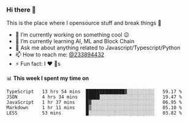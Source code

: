 ### Hi there 👋

<!--
**a233894432/a233894432** is a ✨ _special_ ✨ repository because its `README.md` (this file) appears on your GitHub profile.

Here are some ideas to get you started:

- 🔭 I’m currently working on ...
- 🌱 I’m currently learning ...
- 👯 I’m looking to collaborate on ...
- 🤔 I’m looking for help with ...
- 💬 Ask me about ...
- 📫 How to reach me: ...
- 😄 Pronouns: ...
- ⚡ Fun fact: ...
-->
 
 
This is the place where I opensource stuff and break things :rofl:

- 🔭 I’m currently working on something cool :wink:
- 🌱 I’m currently learning AI, ML and Block Chain
- 💬 Ask me about anything related to Javascript/Typescript/Python
- 📫 How to reach me: [@233894432](https://twitter.com/233894432)
- ⚡ Fun fact: I :heart: :dog:s

📊 **This week I spent my time on**
<!--START_SECTION:waka-->
```text
TypeScript   13 hrs 54 mins  ██████████████▓░░░░░░░░░░   59.17 % 
JSON         4 hrs 34 mins   █████░░░░░░░░░░░░░░░░░░░░   19.47 % 
JavaScript   1 hr 37 mins    █▓░░░░░░░░░░░░░░░░░░░░░░░   06.95 % 
Markdown     1 hr 11 mins    █▒░░░░░░░░░░░░░░░░░░░░░░░   05.10 % 
LESS         53 mins         █░░░░░░░░░░░░░░░░░░░░░░░░   03.82 % 
```
<!--END_SECTION:waka-->
